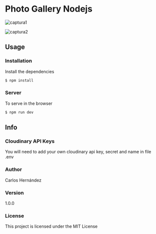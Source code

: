 # Photo Gallery Nodejs

![captura1](https://user-images.githubusercontent.com/16615266/52750241-55665f00-2fb1-11e9-839e-36b8f04933b2.JPG)

![captura2](https://user-images.githubusercontent.com/16615266/52750243-57c8b900-2fb1-11e9-83b7-04866e9f5b8a.JPG)

## Usage

### Installation

Install the dependencies

```sh
$ npm install
```

### Server
To serve in the browser

```sh
$ npm run dev
```
## Info

### Cloudinary API Keys

You will need to add your own cloudinary api key, secret and name in file .env
 
### Author

Carlos Hernández

### Version

1.0.0

### License

This project is licensed under the MIT License
